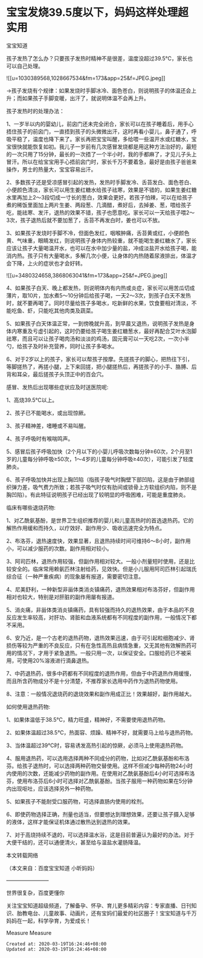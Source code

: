 
# 宝宝发烧39.5度以下，妈妈这样处理超实用

宝宝知道

孩子发热了怎么办？只要孩子发热时精神不是很差，温度没超过39.5℃，家长也可以自己处理。

![[u=1030389568,1028667534&fm=173&app=25&f=JPEG.jpeg]]

→孩子发烧有个规律：如果发烧时手脚冰冷、面色苍白，则说明孩子的体温还会上升；而如果孩子手脚变暖，出汗了，就说明体温不会再上升。

孩子发热时的处理办法：

1、一岁半以内的婴幼儿，前囟门还未完全闭合，家长可以在孩子睡着后，用手心捂住孩子的前囟门，一直捂到孩子的头微微出汗，这时再看小婴儿，鼻子通了，呼吸平稳了，温度也降下来了。家长再把宝宝叫醒，多给喂一些温开水或红糖水，宝宝很快就能恢复如初。我儿子一岁前有几次感冒发烧都是用这种方法治好的，最短的一次只用了15分钟，最长的一次捂了一个半小时，我的手都麻了，才见儿子头上冒汗。所以在给宝宝用手心捂前囟门时，家长千万不要着急，最好是由孩子爸爸来操作，男士的热量大，宝宝容易出汗。

2、多数孩子还是受凉感冒引起的发热，发热时手脚发冷、舌苔发白、面色苍白、小便颜色清淡，家长可以用生姜红糖水给孩子祛寒，效果是不错的，如果生姜红糖水里再加上2～3段切成一寸长的葱白，效果会更好。若孩子怕辣，可以在给孩子煮的稀饭里面加上两片生姜、两段葱、几滴醋，煮好后，去掉姜、葱，喂给孩子吃，能祛寒、发汗，退热的效果不错，孩子也愿意吃。家长可以一天给孩子喂2～3次，孩子退热后就不要加葱了，舌苔不再发白时，姜也可以不放。

3、如果孩子发烧时手脚不冷，但面色发红，咽喉肿痛，舌苔黄或红，小便颜色黄、气味重，眼睛发红，则说明孩子身体内热较重，就不能喝生姜红糖水了，家长应该让孩子大量喝温开水，也可以在水中加少量的盐，冲成淡盐开水给孩子喝，能消内热。孩子只有大量喝水，多解几次小便，让身体的内热随着尿液排出，体温才会下降，上火的症状也才会好转。

![[u=3480324658,3868063041&fm=173&app=25&f=JPEG.jpeg]]

4、如果孩子白天、晚上都发热，则说明体内有内热或炎症，家长可以用苦瓜切成薄片，取10片，加水煮5～10分钟后给孩子喝，一天2～3次，到孩子白天不发热时，就不要再喝了。同时尽量给孩子多喝水，吃新鲜的水果，饮食要相对清淡，不能吃鱼、虾，只能吃其他肉类及蔬菜。

5、如果孩子白天体温正常，一到傍晚就升高，到早晨又退热，说明孩子发热是身体内寒重及亏虚引起的，这时仍要给孩子喝生姜红糖葱水，最好再配合艾叶水泡脚祛寒，而且可以让孩子喝肉汤和淡淡的鸡汤，固元膏可以一天吃2次，一次小半勺，给孩子及时补充营养，同时让孩子多喝水。

6、对于2岁以上的孩子，家长可以帮孩子按摩。先搓孩子的脚心，把热往下引，等脚搓热了，再搓小腿，上下来回搓，把小腿搓热后，再搓孩子的小手、胳膊、后背和耳朵，最后搓孩子头顶正中的百会穴。

感冒、发热后出现哪些症状应及时送医院呢:

1、高烧39.5℃以上。

2、孩子已不能喝水，或出现惊厥。

3、孩子精神差，嗜睡或不易叫醒。

4、孩子呼吸时有喉喘鸣声。

5、感冒后孩子呼吸加快（2个月以下的小婴儿呼吸次数每分钟≥60次，2个月至1岁的儿童每分钟呼吸≥50次，1～4岁的儿童每分钟呼吸≥40次），可能引发了轻度肺炎。

6、孩子呼吸加快并出现上胸凹陷（指孩子吸气时胸壁下部凹陷，这是由于肺部组织弹力差，吸气费力所致；若孩子吸气时仅有肋间或锁骨上方软组织内陷，则不是胸凹陷）。有此特征说明孩子已经出现了较明显的呼吸困难，可能是重度肺炎。

临床有哪些退烧药物:

1、对乙酰氨基酚，是世界卫生组织推荐的婴儿和儿童高热时的首选退热药。它的解热作用缓和而持久，以疗效好、副作用少、吸收迅速完全为特点。

2、布洛芬，退热速度快，效果显著，且退热持续时间可维持6～8小时，副作用小，可以减少服药的次数。副作用相对较小。

3、阿司匹林，退热作用较强，但副作用相对较大。一般小剂量短时使用，还是比较安全的。临床常用赖氨匹林注射给药，见效快。但是小儿服用阿司匹林引起瑞氏综合征（一种严重疾病）的现象屡有报道，需要密切注意。

4、尼美舒利，一种新型非甾体类消炎镇痛药，退热效果相对布洛芬好，但副作用相对也较大，特别是对肝脏的副作用屡有报道。

5、消炎痛，非甾体类消炎镇痛药，具有较强而持久的退热效果，由于本品的不良反应发生率较高，对肝功、肾脏和血液系统都有不同程度的副作用，一般情况下都不采用。

6、安乃近，是一个古老的退热药物，退热效果迅速，由于可引起粒细胞减少、肾损伤等较为严重的不良反应，只有在急性高热且病情急重，又无其他有效解热药可用的情况下，才用于紧急退热。一般只用一次，以保证安全。口服给药已不被采用，可使用20%溶液进行滴鼻退热。

7、中药退热药，很多中药都有不同程度的退热作用，但由于中药退热作用缓慢，而且所含药物成分不是十分清楚，不推荐家长选用中药作为退热药物使用。

8、注意：一般情况退烧药的退烧效果和副作用成正比！效果越好，副作用越大。

如何使用退热药物:

1、如果体温低于38.5℃，精力旺盛，精神好，不需要使用退热药物。

2、如果体温超过38.5℃，热面容、烦躁、精神不好，就需要马上给与退热药物。

3、当体温超过39℃时，容易诱发高热引起的惊厥，必须马上使用退热药物。

4、服用退热药，可以选用选择两种不同成分的药物，比如对乙酰氨基酚和布洛芬。给孩子退热时，可以选择两种药物交替使用。这样不但减少每种药物24小时内使用的次数，还能减少药物的副作用。在使用对乙酰氨基酚后4小时可选择布洛芬，使用布洛芬后6小时可选择对乙酰氨基酚。当孩子服用一种药物如果在5分钟内出现呕吐，应该选择另外一种药物。

5、如果孩子不能耐受口服药物，可选择直肠内使用的栓剂。

6、即使药物选择正确，剂量也适当，但要想达到理想效果，还要让孩子摄入足够的液体，这样才能保证机体通过散热达到退热的效果。

7、对于高烧持续不退的，可以选择温水浴，这是目前普遍认为最好的办法。对于大便干结的，还可以通便清火，甚至给与温盐水灌肠降温。

本文转载网络

（本文来自：百度宝宝知道 小昕妈妈）

————————

世界很复杂，百度更懂你

关注宝宝知道超级频道，了解备孕、怀孕、育儿更多精彩内容：专家直播、日刊知识、胎教电台、儿童故事、动画片，还有宝妈们最爱的社区圈子！宝宝知道与千万妈妈在一起，科学孕育，为爱成长！

Measure
Measure

    Created at: 2020-03-19T16:24:46+08:00
    Updated at: 2020-03-19T16:24:46+08:00

